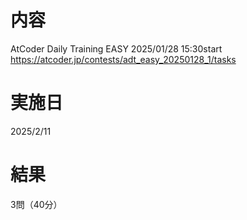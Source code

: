 # 内容
AtCoder Daily Training EASY 2025/01/28 15:30start
https://atcoder.jp/contests/adt_easy_20250128_1/tasks

# 実施日
2025/2/11

# 結果

3問（40分）
